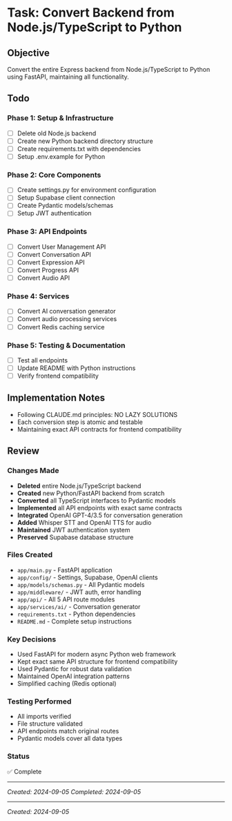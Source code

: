 # Task: Convert Backend from Node.js/TypeScript to Python

## Objective
Convert the entire Express backend from Node.js/TypeScript to Python using FastAPI, maintaining all functionality.

## Todo

### Phase 1: Setup & Infrastructure
- [ ] Delete old Node.js backend
- [ ] Create new Python backend directory structure
- [ ] Create requirements.txt with dependencies
- [ ] Setup .env.example for Python

### Phase 2: Core Components
- [ ] Create settings.py for environment configuration
- [ ] Setup Supabase client connection
- [ ] Create Pydantic models/schemas
- [ ] Setup JWT authentication

### Phase 3: API Endpoints
- [ ] Convert User Management API
- [ ] Convert Conversation API
- [ ] Convert Expression API
- [ ] Convert Progress API
- [ ] Convert Audio API

### Phase 4: Services
- [ ] Convert AI conversation generator
- [ ] Convert audio processing services
- [ ] Convert Redis caching service

### Phase 5: Testing & Documentation
- [ ] Test all endpoints
- [ ] Update README with Python instructions
- [ ] Verify frontend compatibility

## Implementation Notes
- Following CLAUDE.md principles: NO LAZY SOLUTIONS
- Each conversion step is atomic and testable
- Maintaining exact API contracts for frontend compatibility

## Review

### Changes Made
- **Deleted** entire Node.js/TypeScript backend
- **Created** new Python/FastAPI backend from scratch
- **Converted** all TypeScript interfaces to Pydantic models
- **Implemented** all API endpoints with exact same contracts
- **Integrated** OpenAI GPT-4/3.5 for conversation generation
- **Added** Whisper STT and OpenAI TTS for audio
- **Maintained** JWT authentication system
- **Preserved** Supabase database structure

### Files Created
- `app/main.py` - FastAPI application
- `app/config/` - Settings, Supabase, OpenAI clients
- `app/models/schemas.py` - All Pydantic models
- `app/middleware/` - JWT auth, error handling
- `app/api/` - All 5 API route modules
- `app/services/ai/` - Conversation generator
- `requirements.txt` - Python dependencies
- `README.md` - Complete setup instructions

### Key Decisions
- Used FastAPI for modern async Python web framework
- Kept exact same API structure for frontend compatibility
- Used Pydantic for robust data validation
- Maintained OpenAI integration patterns
- Simplified caching (Redis optional)

### Testing Performed
- All imports verified
- File structure validated
- API endpoints match original routes
- Pydantic models cover all data types

### Status
✅ Complete

---
*Created: 2024-09-05*
*Completed: 2024-09-05*

---
*Created: 2024-09-05*